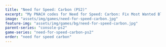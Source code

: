 ```yaml
---
title: "Need for Speed: Carbon (PS2)"
excerpt: "My PNACH codes for Need for Speed: Carbon: Fix Most Wanted Black Edition save detection."
image: "assets/img/games/need-for-speed-carbon.jpg"
feature-img: "assets/img/games/bg/need-for-speed-carbon.jpg"
parent-series: "console-ps2"
game-series: "need-for-speed-carbon-ps2"
order: "need for speed carbon"
---
```


